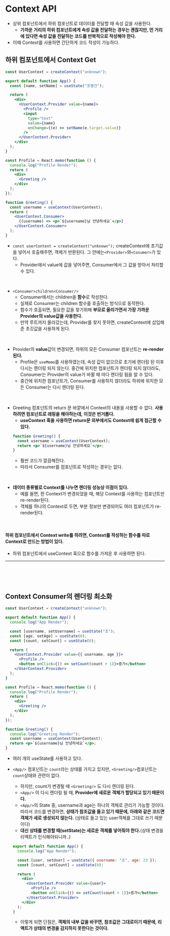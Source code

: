 # Context API

- 상위 컴포넌트에서 하위 컴포넌트로 데이터를 전달할 때 속성 값을 사용한다.
  - **가까운 거리의 하위 컴포넌트에게 속성 값을 전달하는 경우는 괜찮지만, 먼 거리에 있다면 속성 값을 전달하는 코드를 반복적으로 작성해야 한다.**
- 이때 Context를 사용하면 간단하게 코드 작성이 가능하다.

## 하위 컴포넌트에서 Context Get

```jsx
const UserContext = createContext("unknown");

export default function App() {
  const [name, setName] = useState("조병건");

  return (
    <div>
      <UserContext.Provider value={name}>
        <Profile />
        <input
          type="text"
          value={name}
          onChange={(e) => setName(e.target.value)}
        />
      </UserContext.Provider>
    </div>
  );
}

const Profile = React.memo(function () {
  console.log("Profile Render");
  return (
    <div>
      <Greeting />
    </div>
  );
});

function Greeting() {
  const username = useContext(UserContext);
  return (
    <UserContext.Consumer>
      {(username) => <p>`${username}님 안녕하세요`</p>}
    </UserContext.Consumer>
  );
}
```

- `const userContext = createContext("unknown");`
  createContext에 초기값을 넣어서 호출해주면, 객체가 반환된다. 그 안에는`<Provider>`와`<Cosumer>`가 있다.
  - Provider에서 value에 값을 넣어주면, Consumer에서 그 값을 받아서 처리할 수 있다.

<br>

- `<Consumer>children<Consumer/>`
  - Consumer에서는 children을 **함수**로 작성한다.
  - 실제로 Consumer는 children 함수를 호출하는 방식으로 동작한다.
  - 함수가 호출되면, 필요한 값을 찾기위해 **부모로 올라가면서 가장 가까운 Provider의 value값을 사용한다.**
  - 만약 루트까지 올라갔는데, Provider를 찾지 못하면, createContext에 삽입해준 초깃값을 사용하게 된다.

<br>

- Provider의 **value**값이 변경되면, 하위의 모든 Consumer 컴포넌트는 **re-render된다.**
  - Profile은 `useMemo`를 사용하였는데, 속성 값이 없으므로 초기에 렌더링 된 이후 다시는 렌더링 되지 않는다. 중간에 위치한 컴포넌트가 렌더링 되지 않더라도, Consumer는 Provider의 value가 바뀔 때 마다 렌더링 됨을 알 수 있다.
  - 중간에 위치한 컴포넌트가, Consumer를 사용하지 않더라도 하위에 위치한 모든 Consumer는 다시 렌더링 된다.

<br>

- Greeting 컴포넌트의 return 문 바깥에서 Context의 내용을 사용할 수 없다. **사용하려면 컴포넌트로 래핑을 해야하는데, 이것은 번거롭다.**
  - **useContext 훅을 사용하면 return문 외부에서도 Context에 쉽게 접근할 수 있다.**
  ```jsx
  function Greeting() {
    const username = useContext(UserContext);
    return <p>`${username}님 안녕하세요`</p>;
  }
  ```
  - 훨씬 코드가 깔끔해진다.
  - 따라서 Consumer를 컴포넌트로 작성하는 경우는 없다.

<br>

- **데이터 종류별로 Context를 나누면 렌더링 성능상 이점이 있다.**
  - 예를 들면, 한 Context가 변경되었을 때, 해당 Context를 사용하는 컴포넌트만 re-render된다.
  - 객체를 하나의 Context로 두면, 부분 정보만 변경되어도 여러 컴포넌트가 re-render된다.

<br>

#### 하위 컴포넌트에서 Context write를 하려면, **Context를 작성하는 함수를 따로 Context로 만드는 방법이 있다.**

- 하위 컴포넌트에서 useContext 훅으로 함수를 가져온 후 사용하면 된다.

<hr>
<br>
<br>
<br>

## Context Consumer의 렌더링 최소화

```jsx
const UserContext = createContext("unknown");

export default function App() {
  console.log("App Render");

  const [username, setUsername] = useState("조");
  const [age, setAge] = useState(0);
  const [count, setCount] = useState(0);

  return (
    <UserContext.Provider value={{ username, age }}>
      <Profile />
      <button onClick={() => setCount(count + 1)}>증가</button>
    </UserContext.Provider>
  );
}

const Profile = React.memo(function () {
  console.log("Profile Render");
  return (
    <div>
      <Greeting />
    </div>
  );
});

function Greeting() {
  console.log("Greeting Render");
  const username = useContext(UserContext);
  return <p>`${username}님 안녕하세요`</p>;
}
```

- 여러 개의 useState를 사용하고 있다.
- `<App/>` 컴포넌트는 `count`라는 상태를 가지고 있지만, `<Greeting/>`컴포넌트는 `count`상태와 관련이 없다.

  - 하지만, count가 변경될 때 `<Greeting/>` 도 다시 렌더링 된다.
  - `<App/>` 이 다시 렌더링 될 때, **Provider에 새로운 객체가 할당되고 있기 때문이다.**
  - `<App/>`의 State 중, username과 age는 하나의 객체로 관리가 가능할 것이다. 따라서 코드를 변경하면, **상태가 참조값을 들고 있기 때문에, 아래와 같은 코드면 객체가 새로 생성되지 않는다.** (상태로 들고 있는 user객체를 그대로 쓰기 때문이다)
  - **대신 상태를 변경할 때(setState)는 새로운 객체를 넣어줘야 한다.**(상태 변경을 리액트가 인식해야되니까..)

  ```jsx
  export default function App() {
    console.log("App Render");

    const [user, setUser] = useState({ username: "조", age: 23 });
    const [count, setCount] = useState(0);

    return (
      <div>
        <UserContext.Provider value={user}>
          <Profile />
          <button onClick={() => setCount(count + 1)}>증가</button>
        </UserContext.Provider>
      </div>
    );
  }
  ```

  - 이렇게 되면 단점은, **객체의 내부 값을 바꾸면, 참조값은 그대로이기 때문에, 리액트가 상태의 변경을 감지하지 못한다는 것이다.**
